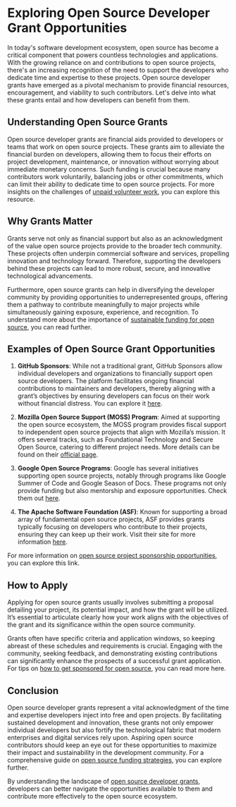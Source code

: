 # Exploring Open Source Developer Grant Opportunities

In today's software development ecosystem, open source has become a critical component that powers countless technologies and applications. With the growing reliance on and contributions to open source projects, there's an increasing recognition of the need to support the developers who dedicate time and expertise to these projects. Open source developer grants have emerged as a pivotal mechanism to provide financial resources, encouragement, and viability to such contributors. Let's delve into what these grants entail and how developers can benefit from them.

## Understanding Open Source Grants

Open source developer grants are financial aids provided to developers or teams that work on open source projects. These grants aim to alleviate the financial burden on developers, allowing them to focus their efforts on project development, maintenance, or innovation without worrying about immediate monetary concerns. Such funding is crucial because many contributors work voluntarily, balancing jobs or other commitments, which can limit their ability to dedicate time to open source projects. For more insights on the challenges of [unpaid volunteer work](https://www.license-token.com/wiki/unpaid-volunteer-work), you can explore this resource.

## Why Grants Matter

Grants serve not only as financial support but also as an acknowledgment of the value open source projects provide to the broader tech community. These projects often underpin commercial software and services, propelling innovation and technology forward. Therefore, supporting the developers behind these projects can lead to more robust, secure, and innovative technological advancements. 

Furthermore, open source grants can help in diversifying the developer community by providing opportunities to underrepresented groups, offering them a pathway to contribute meaningfully to major projects while simultaneously gaining exposure, experience, and recognition. To understand more about the importance of [sustainable funding for open source](https://www.license-token.com/wiki/sustainable-funding-for-open-source), you can read further.

## Examples of Open Source Grant Opportunities

1. **GitHub Sponsors**: While not a traditional grant, GitHub Sponsors allow individual developers and organizations to financially support open source developers. The platform facilitates ongoing financial contributions to maintainers and developers, thereby aligning with a grant’s objectives by ensuring developers can focus on their work without financial distress. You can explore it [here](https://github.com/sponsors).

2. **Mozilla Open Source Support (MOSS) Program**: Aimed at supporting the open source ecosystem, the MOSS program provides fiscal support to independent open source projects that align with Mozilla’s mission. It offers several tracks, such as Foundational Technology and Secure Open Source, catering to different project needs. More details can be found on their [official page](https://www.mozilla.org/en-US/moss/).

3. **Google Open Source Programs**: Google has several initiatives supporting open source projects, notably through programs like Google Summer of Code and Google Season of Docs. These programs not only provide funding but also mentorship and exposure opportunities. Check them out [here](https://opensource.google/).

4. **The Apache Software Foundation (ASF)**: Known for supporting a broad array of fundamental open source projects, ASF provides grants typically focusing on developers who contribute to their projects, ensuring they can keep up their work. Visit their site for more information [here](https://www.apache.org/foundation/contributing.html).

For more information on [open source project sponsorship opportunities](https://www.license-token.com/wiki/open-source-project-sponsorship-opportunities), you can explore this link.

## How to Apply

Applying for open source grants usually involves submitting a proposal detailing your project, its potential impact, and how the grant will be utilized. It’s essential to articulate clearly how your work aligns with the objectives of the grant and its significance within the open source community.

Grants often have specific criteria and application windows, so keeping abreast of these schedules and requirements is crucial. Engaging with the community, seeking feedback, and demonstrating existing contributions can significantly enhance the prospects of a successful grant application. For tips on [how to get sponsored for open source](https://www.license-token.com/wiki/how-to-get-sponsored-for-open-source), you can read more here.

## Conclusion

Open source developer grants represent a vital acknowledgment of the time and expertise developers inject into free and open projects. By facilitating sustained development and innovation, these grants not only empower individual developers but also fortify the technological fabric that modern enterprises and digital services rely upon. Aspiring open source contributors should keep an eye out for these opportunities to maximize their impact and sustainability in the development community. For a comprehensive guide on [open source funding strategies](https://www.license-token.com/wiki/open-source-funding-strategies), you can explore further.

By understanding the landscape of [open source developer grants](https://www.license-token.com/wiki/open-source-developer-grants-overview), developers can better navigate the opportunities available to them and contribute more effectively to the open source ecosystem.